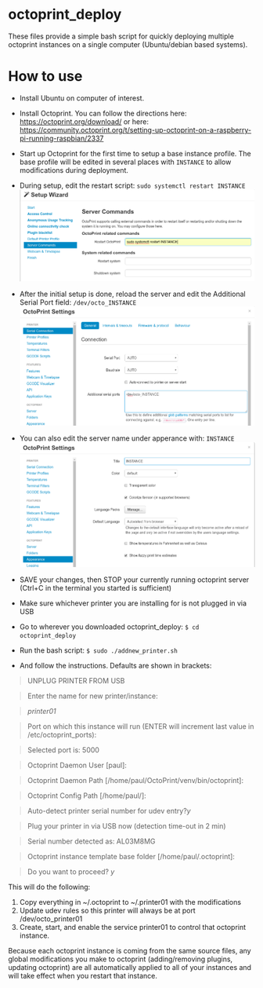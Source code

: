 # octoprint_deploy
These files provide a simple bash script for quickly deploying multiple octoprint instances on a single computer (Ubuntu/debian based systems).

# How to use
* Install Ubuntu on computer of interest.
* Install Octoprint. You can follow the directions here: https://octoprint.org/download/
or here: https://community.octoprint.org/t/setting-up-octoprint-on-a-raspberry-pi-running-raspbian/2337

* Start up Octoprint for the first time to setup a base instance profile. The base profile will be edited in several places with `INSTANCE` to allow modifications during deployment.
* During setup, edit the restart script: `sudo systemctl restart INSTANCE`
![alt text](/deploy_01.png)
* After the initial setup is done, reload the server and edit the Additional Serial Port field: `/dev/octo_INSTANCE`
![alt text](/deploy_02.png)
* You can also edit the server name under apperance with: `INSTANCE`
![alt text](/deploy_03.png)

* SAVE your changes, then STOP your currently running octoprint server (Ctrl+C in the terminal you started is sufficient)
* Make sure whichever printer you are installing for is not plugged in via USB
* Go to wherever you downloaded octoprint_deploy: `$ cd octoprint_deploy`
* Run the bash script: `$ sudo ./addnew_printer.sh`
* And follow the instructions. Defaults are shown in brackets:

>UNPLUG PRINTER FROM USB

>Enter the name for new printer/instance:

>*printer01*

>Port on which this instance will run (ENTER will increment last value in /etc/octoprint_ports):

>Selected port is: 5000

>Octoprint Daemon User [paul]:


>Octoprint Daemon Path [/home/paul/OctoPrint/venv/bin/octoprint]:


>Octoprint Config Path [/home/paul/]:

>Auto-detect printer serial number for udev entry?*y*

>Plug your printer in via USB now (detection time-out in 2 min)

>Serial number detected as: AL03M8MG

>Octoprint instance template base folder [/home/paul/.octoprint]:

>Do you want to proceed? *y*

This will do the following:

1. Copy everything in ~/.octoprint to ~/.printer01 with the modifications
2. Update udev rules so this printer will always be at port /dev/octo_printer01
3. Create, start, and enable the service printer01 to control that octoprint instance.

Because each octoprint instance is coming from the same source files, any global modifications you make to octoprint (adding/removing plugins, updating octoprint) are all automatically applied to all of your instances and will take effect when you restart that instance.
